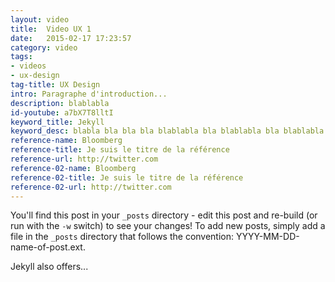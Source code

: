 ```yaml
---
layout: video
title:  Video UX 1
date:   2015-02-17 17:23:57
category: video
tags: 
- videos
- ux-design
tag-title: UX Design
intro: Paragraphe d'introduction...
description: blablabla
id-youtube: a7bX7T8lltI
keyword_title: Jekyll
keyword_desc: blabla bla bla bla blablabla bla blablabla bla blablabla.
reference-name: Bloomberg
reference-title: Je suis le titre de la référence
reference-url: http://twitter.com
reference-02-name: Bloomberg
reference-02-title: Je suis le titre de la référence
reference-02-url: http://twitter.com
---
```


You'll find this post in your `_posts` directory - edit this post and re-build (or run with the `-w` switch) to see your changes!
To add new posts, simply add a file in the `_posts` directory that follows the convention: YYYY-MM-DD-name-of-post.ext.

Jekyll also offers...